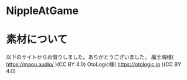 # NippleAtGame

# 素材について
以下のサイトからお借りしました。ありがとうございました。
魔王魂様( https://maou.audio/ )(CC BY 4.0)
OtoLogic様( https://otologic.jp )(CC BY 4.0)
